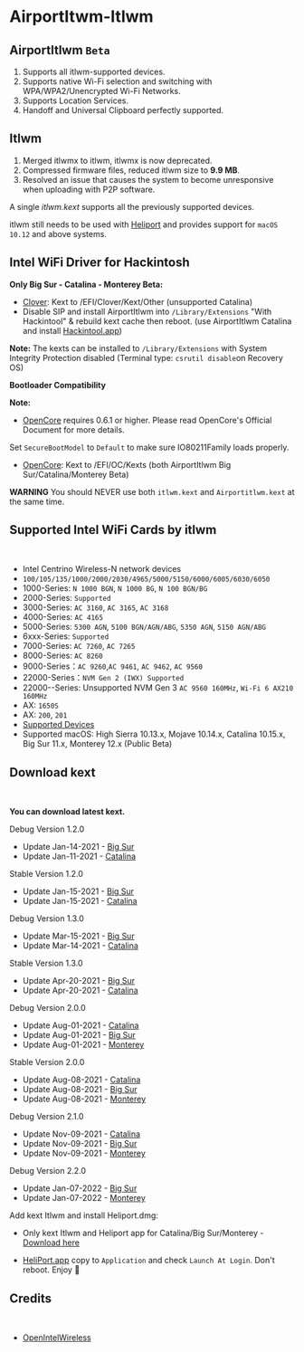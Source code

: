 # AirportItwm-Itlwm

## AirportItlwm `Beta`

1. Supports all itlwm-supported devices.
2. Supports native Wi-Fi selection and switching with WPA/WPA2/Unencrypted Wi-Fi Networks.
3. Supports Location Services.
4. Handoff and Universal Clipboard perfectly supported.

## Itlwm
1. Merged itlwmx to itlwm, itlwmx is now deprecated.
2. Compressed firmware files, reduced itlwm size to <b>9.9 MB</b>.
3. Resolved an issue that causes the system to become unresponsive when uploading with P2P software.

A single <i>itlwm.kext</i> supports all the previously supported devices.

itlwm still needs to be used with [Heliport](https://github.com/OpenIntelWireless/HeliPort) and provides support for `macOS 10.12` and above systems.


## Intel WiFi Driver for Hackintosh
<b>Only Big Sur - Catalina - Monterey Beta:</b>
* [Clover](https://github.com/CloverHackyColor/CloverBootloader/releases): Kext to /EFI/Clover/Kext/Other (unsupported Catalina)
* Disable SIP and install AirportItlwm into `/Library/Extensions` "With Hackintool" & rebuild kext cache then reboot. (use AirportItlwm Catalina and install [Hackintool.app](https://github.com/headkaze/Hackintool/releases))

<b>Note:</b>
The kexts can be installed to `/Library/Extensions` with System Integrity Protection disabled (Terminal type: `csrutil disable`on Recovery OS)

<b>Bootloader Compatibility</b>

<b>Note:</b><br/>
* [OpenCore](https://github.com/acidanthera/OpenCorePkg/releases) requires 0.6.1 or higher. Please read OpenCore's Official Document for more details.

Set `SecureBootModel` to `Default` to make sure IO80211Family loads properly.
* [OpenCore](https://github.com/acidanthera/OpenCorePkg/releases): Kext to /EFI/OC/Kexts (both AirportItlwm Big Sur/Catalina/Monterey Beta)

<b>WARNING</b>
You should NEVER use both `itlwm.kext` and `Airportitlwm.kext` at the same time.

<h2 align="left" >Supported Intel WiFi Cards by itlwm</h2>
<br/>

- Intel Centrino Wireless-N network devices
- `100/105/135/1000/2000/2030/4965/5000/5150/6000/6005/6030/6050`
- 1000-Series: `N 1000 BGN`, `N 1000 BG`, `N 100 BGN/BG`
- 2000-Series: `Supported`
- 3000-Series: `AC 3160`, `AC 3165`, `AC 3168`
- 4000-Series: `AC 4165`
- 5000-Series: `5300 AGN`, `5100 BGN/AGN/ABG`, `5350 AGN`, `5150 AGN/ABG`
- 6xxx-Series: `Supported`
- 7000-Series: `AC 7260`, `AC 7265`
- 8000-Series: `AC 8260`
- 9000-Series：`AC 9260`,`AC 9461`, `AC 9462`, `AC 9560`
- 22000-Series：`NVM Gen 2 (IWX) Supported`
- 22000--Series: Unsupported NVM Gen 3 `AC 9560 160MHz`, `Wi-Fi 6 AX210 160MHz`
- AX: `1650S`
- AX: `200`, `201`
- [Supported Devices](https://openintelwireless.github.io/itlwm/Compat.html)
- Supported macOS: High Sierra 10.13.x, Mojave 10.14.x, Catalina 10.15.x, Big Sur 11.x, Monterey 12.x (Public Beta)

<h2 align="left" >Download kext</h2>
<br/>

<b>You can download latest kext.</b>

Debug Version 1.2.0
* Update Jan-14-2021 - [Big Sur](https://drive.google.com/file/d/1fh2zFdO-3H0mU_mpnucn0lk3Yu-1pSi4/view?usp=sharing)
* Update Jan-11-2021 - [Catalina](https://drive.google.com/file/d/1C2Yng6EUYoDtOAtDkgjtPTboopt03YZt/view?usp=sharing)

Stable Version 1.2.0
- Update Jan-15-2021 - [Big Sur](https://drive.google.com/file/d/1MCHizCV-2uc_ck5wsu7f5VpFZA-yXgaW/view?usp=sharing)
- Update Jan-15-2021 - [Catalina](https://drive.google.com/file/d/1wFHnwUiy7Nyr1mM_PxtOjm0gB3w5TQ2q/view?usp=sharing)

Debug Version 1.3.0
- Update Mar-15-2021 - [Big Sur](https://github.com/kwangle912/AirportItlwm-for-Hackintosh/releases/download/v20210315/AirportItlwm-BigSur-v130-debug-Mar-15.zip)
- Update Mar-14-2021 - [Catalina](https://github.com/kwangle912/AirportItlwm-for-Hackintosh/releases/download/v20210315/AirportItlwm-Catalina-v130-debug-Mar-14.zip)

Stable Version 1.3.0
- Update Apr-20-2021 - [Big Sur](https://github.com/kwangle912/AirportItlwm-for-Hackintosh/releases/download/v20210420/AirportItlwm-v130-stable-BigSur.kext.zip)
- Update Apr-20-2021 - [Catalina](https://github.com/kwangle912/AirportItlwm-for-Hackintosh/releases/download/v20210420/AirportItlwm-v130-stable-Catalina.kext.zip)

Debug Version 2.0.0
- Update Aug-01-2021 - [Catalina](https://github.com/kwangle912/AirportItlwm-for-Hackintosh/releases/download/v20210801/AirportItlwm-Catalina-v200-debug-Aug-01.zip)
- Update Aug-01-2021 - [Big Sur](https://github.com/kwangle912/AirportItlwm-for-Hackintosh/releases/download/v20210801/AirportItlwm-BigSur-v200-debug-Aug-01.zip)
- Update Aug-01-2021 - [Monterey](https://github.com/kwangle912/AirportItlwm-for-Hackintosh/releases/download/v20210801/AirportItlwm-Monterey-v200-debug-Aug-01.zip)

Stable Version 2.0.0
- Update Aug-08-2021 - [Catalina](https://github.com/kwangle912/AirportItlwm-for-Hackintosh/releases/download/v20210808/AirportItlwm-Catalina-v200-stable-Aug-08.zip)
- Update Aug-08-2021 - [Big Sur](https://github.com/kwangle912/AirportItlwm-for-Hackintosh/releases/download/v20210808/AirportItlwm-BigSur-v200-stable-Aug-08.zip)
- Update Aug-08-2021 - [Monterey](https://github.com/kwangle912/AirportItlwm-for-Hackintosh/releases/download/v20210808/AirportItlwm-Monterey-v200-stable-Aug-08.zip)

Debug Version 2.1.0
- Update Nov-09-2021 - [Catalina](https://github.com/kwangle912/AirportItlwm-for-Hackintosh/releases/download/v20211109/AirportItlwm-Catalina-v210-debug-Nov-09.zip)
- Update Nov-09-2021 - [Big Sur](https://github.com/kwangle912/AirportItlwm-for-Hackintosh/releases/download/v20211109/AirportItlwm-BigSur-v210-debug-Nov-09.zip)
- Update Nov-09-2021 - [Monterey](https://github.com/kwangle912/AirportItlwm-for-Hackintosh/releases/download/v20211109/AirportItlwm-Monterey-v210-debug-Nov-09.zip)

Debug Version 2.2.0
- Update Jan-07-2022 - [Big Sur](https://github.com/kwangle912/AirportItlwm-for-Hackintosh/releases/download/v20220107/AirportItlwm-BigSur-v220-debug-Jan-07.zip)
- Update Jan-07-2022 - [Monterey](https://github.com/kwangle912/AirportItlwm-for-Hackintosh/releases/download/v20220107/AirportItlwm-Monterey-v220-debug-Jan-07.zip)


Add kext Itlwm and install Heliport.dmg:
- Only kext Itlwm and Heliport app for Catalina/Big Sur/Monterey - [Download here](https://github.com/kwangle912/AirportItlwm-for-Hackintosh/releases/download/v20220107/itlwm-v210-Heliport-Jan-07-2022.zip)
* [HeliPort.app](https://github.com/OpenIntelWireless/HeliPort) copy to `Application` and check `Launch At Login`. Don't reboot. Enjoy 🎉

<h2 align="left" >Credits</h2>
<br/>

* [OpenIntelWireless](https://github.com/OpenIntelWireless)
